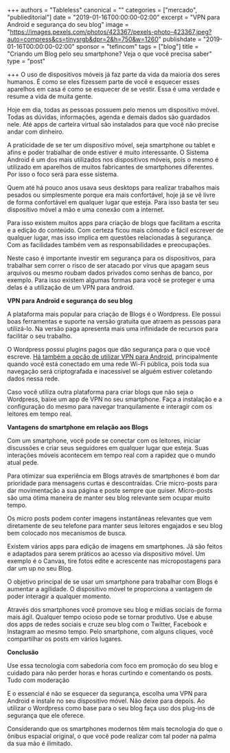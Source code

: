 +++
authors = "Tableless"
canonical = ""
categories = ["mercado", "publieditorial"]
date = "2019-01-16T00:00:00-02:00"
excerpt = "VPN para Android e segurança do seu blog"
image = "https://images.pexels.com/photos/423367/pexels-photo-423367.jpeg?auto=compress&cs=tinysrgb&dpr=2&h=750&w=1260"
publishdate = "2019-01-16T00:00:00-02:00"
sponsor = "tefincom"
tags = ["blog"]
title = "Criando um Blog pelo seu smartphone? Veja o que você precisa saber"
type = "post"

+++
O uso de dispositivos móveis já faz parte da vida da maioria dos seres humanos. É como se eles fizessem parte de você e esquecer esses aparelhos em casa é como se esquecer de se vestir. Essa é uma verdade e resume a vida de muita gente.

Hoje em dia, todas as pessoas possuem pelo menos um dispositivo móvel. Todas as dúvidas, informações, agenda e demais dados são guardados nele. Até apps de carteira virtual são instalados para que você não precise andar com dinheiro.

A praticidade de se ter um dispositivo móvel, seja smartphone ou tablet e afins e poder trabalhar de onde estiver é muito interessante. O Sistema Android é um dos mais utilizados nos dispositivos móveis, pois o mesmo é utilizado em aparelhos de muitos fabricantes de smartphones diferentes. Por isso o foco será para esse sistema.

Quem até há pouco anos usava seus desktops para realizar trabalhos mais pesados ou simplesmente porque era mais confortável, hoje já se vê livre de forma confortável em qualquer lugar que esteja. Para isso basta ter seu dispositivo móvel a mão e uma conexão com a internet.

Para isso existem muitos apps para criação de blogs que facilitam a escrita e a edição do conteúdo. Com certeza ficou mais cômodo e fácil escrever de qualquer lugar, mas isso implica em questões relacionadas à segurança. Com as facilidades também vem as responsabilidades e preocupações.

Neste caso é importante investir em segurança para os dispositivos, para trabalhar sem correr o risco de ser atacado por vírus que apagam seus arquivos ou mesmo roubam dados privados como senhas de banco, por exemplo. Para isso existem algumas formas para você se proteger e uma delas é a utilização de um VPN para android.

**VPN para Android e segurança do seu blog**

A plataforma mais popular para criação de Blogs é o Wordpress. Ele possui boas ferramentas e suporte na versão gratuita que atraem as pessoas para utilizá-lo. Na versão paga apresenta mais uma infinidade de recursos para facilitar o seu trabalho.

O Wordpress possui plugins pagos que dão segurança para o que você escreve. [Há também a opção de utilizar VPN para Android](https://play.google.com/store/apps/details?id=com.nordvpn.android&hl=pt_BR), principalmente quando você está conectado em uma rede Wi-Fi pública, pois toda sua navegação será criptografada e inacessível se alguém estiver coletando dados nessa rede.

Caso você utiliza outra plataforma para criar blogs que não seja o Wordpress, baixe um app de VPN no seu smartphone. Faça a instalação e a configuração do mesmo para navegar tranquilamente e interagir com os leitores em tempo real.

**Vantagens do smartphone em relação aos Blogs**

Com um smartphone, você pode se conectar com os leitores, iniciar discussões e criar seus seguidores em qualquer lugar que esteja. Suas interações móveis acontecem em tempo real com a rapidez que o mundo atual pede.

Para otimizar sua experiência em Blogs através de smartphones é bom dar prioridade para mensagens curtas e descontraídas. Crie micro-posts para dar movimentação a sua página e poste sempre que quiser. Micro-posts são uma ótima maneira de manter seu blog relevante sem ocupar muito tempo.

Os micro posts podem conter imagens instantâneas relevantes que vem diretamente de seu telefone para manter seus leitores engajados e seu blog bem colocado nos mecanismos de busca.

Existem vários apps para edição de imagens em smartphones. Já são feitos e adaptados para serem práticos ao acesso via dispositivo móvel. Um exemplo é o Canvas, tire fotos edite e acrescente nas micropostagens para dar um up no seu Blog.

O objetivo principal de se usar um smartphone para trabalhar com Blogs é aumentar a agilidade. O dispositivo móvel te proporciona a vantagem de poder interagir a qualquer momento.

Através dos smartphones você promove seu blog e mídias sociais de forma mais ágil. Qualquer tempo ocioso pode se tornar produtivo. Use e abuse dos apps de redes sociais e cruze seu blog com o Twitter, Facebook e Instagram ao mesmo tempo. Pelo smartphone, com alguns cliques, você compartilhar os posts em vários lugares.

  
**Conclusão**

Use essa tecnologia com sabedoria com foco em promoção do seu blog e cuidado para não perder horas e horas curtindo e comentando os posts. Tudo com moderação

E o essencial é não se esquecer da segurança, escolha uma VPN para Android e instale no seu dispositivo móvel. Não deixe para depois. Ao utilizar o Wordpress como base para o seu blog faça uso dos plug-ins de segurança que ele oferece.

Considerando que os smartphones modernos têm mais tecnologia do que o ônibus espacial original, o que você pode realizar com tal poder na palma da sua mão é ilimitado.